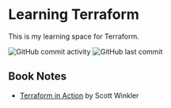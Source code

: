 # Learning Terraform

This is my learning space for Terraform.

![GitHub commit activity](https://img.shields.io/github/commit-activity/w/Greg-T8/LearningTerraform)
![GitHub last commit](https://img.shields.io/github/last-commit/Greg-T8/LeaningTerraform)

## Book Notes
- [Terraform in Action](Books/terraform_in_action/notes.md) by Scott Winkler
